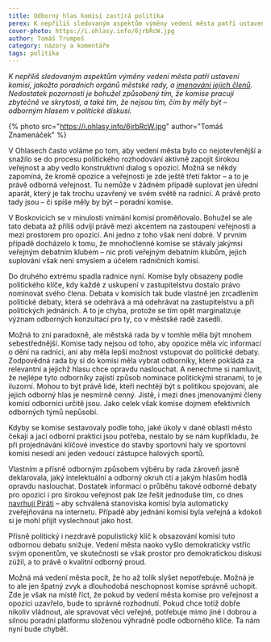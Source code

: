 ```yaml
---
title: Odborný hlas komisí zastírá politika
perex: K nepříliš sledovaným aspektům výměny vedení města patří ustavení komisí. Nedostatek pozornosti je způsobený tím, že komise pracují zbytečně ve skrytosti, a také tím, že nejsou tím, čím by měly být – odborným hlasem v politické diskusi.
cover-photo: https://i.ohlasy.info/6jrbRcW.jpg
author: Tomáš Trumpeš
category: názory a komentáře
tags: politika
---
```


*K nepříliš sledovaným aspektům výměny vedení města patří ustavení komisí, jakožto poradních orgánů městské rady, a [jmenování jejich členů](http://www.ohlasy.info/clanky/2019/01/z-radnice.html). Nedostatek pozornosti je bohužel způsobený tím, že komise pracují zbytečně ve skrytosti, a také tím, že nejsou tím, čím by měly být – odborným hlasem v politické diskusi.*

{% photo src="https://i.ohlasy.info/6jrbRcW.jpg" author="Tomáš Znamenáček" %}

V Ohlasech často voláme po tom, aby vedení města bylo co nejotevřenější a snažilo se do procesu politického rozhodování aktivně zapojit širokou veřejnost a aby vedlo konstruktivní dialog s opozicí. Možná se někdy zapomíná, že kromě opozice a veřejnosti je zde ještě třetí faktor – a to je právě odborná veřejnost. Tu nemůže v žádném případě suplovat jen úřední aparát, který je tak trochu uzavřený ve svém světě na radnici. A právě proto tady jsou – či spíše měly by být – poradní komise.

V Boskovicích se v minulosti vnímání komisí proměňovalo. Bohužel se ale tato debata až příliš odvíjí právě mezi akcentem na zastoupení veřejnosti a mezi prostorem pro opozici. Ani jedno z toho však není dobré. V prvním případě docházelo k tomu, že mnohočlenné komise se stávaly jakýmsi veřejným debatním klubem – nic proti veřejným debatním klubům, jejich suplování však není smyslem a účelem radničních komisí.

Do druhého extrému spadla radnice nyní. Komise byly obsazeny podle politického klíče, kdy každé z uskupení v zastupitelstvu dostalo právo nominovat svého člena. Debata v komisích tak bude vlastně jen zrcadlením politické debaty, která se odehrává a má odehrávat na zastupitelstvu a při politických jednáních. A to je chyba, protože se tím opět marginalizuje význam odborných konzultací pro ty, co v městské radě zasedli.

Možná to zní paradoxně, ale městská rada by v tomhle měla být mnohem sebestřednější. Komise tady nejsou od toho, aby opozice měla víc informací o dění na radnici, ani aby měla lepší možnost vstupovat do politické debaty. Zodpovědná rada by si do komisí měla vybrat odborníky, které pokládá za relevantní a jejichž hlasu chce opravdu naslouchat. A nenechme si namluvit, že nejlépe tyto odborníky zajistí způsob nominace politickými stranami, to je iluzorní. Mohou to být právě lidé, kteří nechtějí být s politikou spojovaní, ale jejich odborný hlas je nesmírně cenný. Jistě, i mezi dnes jmenovanými členy komisí odborníci určitě jsou. Jako celek však komise dojmem efektivních odborných týmů nepůsobí.

Kdyby se komise sestavovaly podle toho, jaké úkoly v dané oblasti město čekají a jací odborní praktici jsou potřeba, nestalo by se nám kupříkladu, že při projednávání klíčové investice do stavby sportovní haly ve sportovní komisi nesedí ani jeden vedoucí zástupce halových sportů.

Vlastním a přísně odborným způsobem výběru by rada zároveň jasně deklarovala, jaký intelektuální a odborný okruh ctí a jakým hlasům hodlá opravdu naslouchat. Dostatek informací o průběhu takové odborné debaty pro opozici i pro širokou veřejnost pak lze řešit jednoduše tím, co dnes [navrhují Piráti](http://www.piratiboskovice.cz/aktualne/zavery-stanoviska-komisi) – aby schválená stanoviska komisí byla automaticky zveřejňována na internetu. Případě aby jednání komisí byla veřejná a kdokoli si je mohl přijít vyslechnout jako host.

Přísně politický i nezdravě populistický klíč k obsazování komisí tuto odbornou debatu snižuje. Vedení města naoko vyšlo demokraticky vstříc svým oponentům, ve skutečnosti se však prostor pro demokratickou diskusi zúžil, a to právě o kvalitní odborný proud. 

Možná má vedení města pocit, že ho až tolik slyšet nepotřebuje. Možná je to ale jen špatný zvyk a dlouhodobá neschopnost komise správně uchopit. Zde je však na místě říct, že pokud by vedení města komise pro veřejnost a opozici uzavřelo, bude to správné rozhodnutí. Pokud chce totiž dobře nikoliv vládnout, ale spravovat věci veřejné, potřebuje mimo jiné i dobrou a silnou poradní platformu složenou výhradně podle odborného klíče. Ta nám nyní bude chybět.
